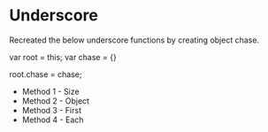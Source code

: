 # Underscore

Recreated the below underscore functions by creating object chase.

var root = this;
var chase = {}

root.chase = chase;

* Method 1 - Size
* Method 2 - Object
* Method 3 - First
* Method 4 - Each
